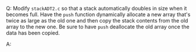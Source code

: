 Q: Modify `stackADT2.c` so that a stack automatically doubles in size when it
becomes full. Have the `push` function dynamically allocate a new array that's
twice as large as the old one and then copy the stack contents from the old
array to the new one. Be sure to have `push` deallocate the old array once the
data has been copied.

A:
